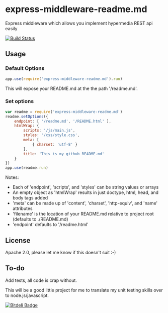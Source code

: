 # express-middleware-readme.md

Express middleware which allows you implement  hypermedia REST api easily

[![Build Status](https://secure.travis-ci.org/lloydwatkin/express-middleware-readme.md.png)](http://travis-ci.org/lloydwatkin/express-middleware-readme.md)

## Usage 

### Default Options 

```javaScript
app.use(require('express-middleware-readme.md').run)
```

This will expose your README.md at the the path '/readme.md'.

### Set options

```javaScript
var readme = require('express-middleware-readme.md')
readme.setOptions({
    endpoint: [ '/readme.md', '/README.html' ],
    htmlWrap: {
        scripts: '/js/main.js',
        styles: '/css/style.css',
        meta: [
            { charset: 'utf-8' }
        ],
        title: 'This is my github README.md'
    }
})
app.use(readme.run)
```

Notes: 

* Each of 'endpoint', 'scripts', and 'styles' can be string values or arrays
* An empty object as 'htmlWrap' results in just doctype, html, head, and body tags added
* 'meta' can be made up of 'content', 'charset', 'http-equiv', and 'name' attributes
* 'filename' is the location of your README.md relative to project root (defaults to ./README.md)
* 'endpoint' defaults to '/readme.html'

## License

Apache 2.0, please let me know if this doesn't suit :-)

## To-do

Add tests, all code is crap without.

This will be a good little project for me to translate my unit testing skills over to node.js/javascript.


[![Bitdeli Badge](https://d2weczhvl823v0.cloudfront.net/lloydwatkin/express-middleware-readme.md/trend.png)](https://bitdeli.com/free "Bitdeli Badge")
